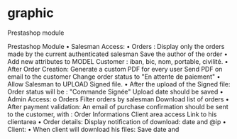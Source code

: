 # graphic
Prestashop module

Prestashop Module
•	Salesman Access:
•	Orders :
Display only the orders made by the current authenticated salesman
Save the author of the order
•	Add new attributes to MODEL Customer : iban, bic, nom, portable, civilité.
•	After Order Creation:
Generate a custom PDF for every user
Send PDF on email to the customer
Change order status to "En attente de paiement"
•	Allow Salesman to UPLOAD Signed file.
•	After the upload of the Signed file:
Order status will be : "Commande Signée"
Upload date should be saved
•	Admin Access: o Orders
Filter orders by salesman
Download list of orders
•	After payment validation: An email of purchase confirmation should be sent to the customer, with :
Order Informations
Client area access
Link to his clientarea
•	Order details:
Display notification of download: date and @ip
•	Client:
•	When client will download his files: Save date and
